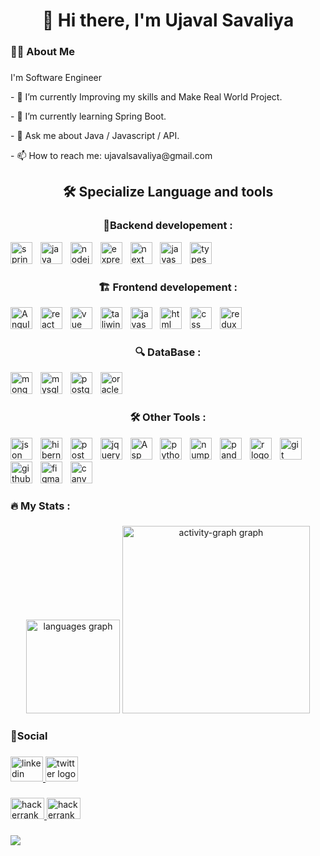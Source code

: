 <h1 align="center">👋 Hi there, I'm Ujaval Savaliya </h1>

###

<h3 align="left">🧑‍💻 About Me</h3>

###

<p>I'm Software Engineer</p>

<p>- 🔭 I’m currently Improving my skills and Make Real World Project.</p>
<p>- 🌱 I’m currently learning Spring Boot.</p>
<p>- 💬 Ask me about Java / Javascript / API.</p>
<p>- 📫 How to reach me: ujavalsavaliya@gmail.com</p>

###

<h2 align="center">🛠 Specialize Language and tools </h2>

###

<div align="left">
  <h3 align = "center"> 🔗Backend developement : </h3>
  <img src="https://img.shields.io/badge/Spring%20Boot-6DB33F?logo=springboot&logoColor=fff" height="35" alt="spring boot logo"  />
  <img width="5" />
  <img src="https://img.shields.io/badge/Java-%23ED8B00.svg?logo=openjdk&logoColor=white" height="35" alt="java logo"  />
  <img width="5" />
  <img src="https://img.shields.io/badge/Node.js-6DA55F?logo=node.js&logoColor=white" height="35" alt="nodejs logo"  />
  <img width="5" />
  <img src="https://img.shields.io/badge/Express.js-%23404d59.svg?logo=express&logoColor=%2361DAFB" height="35" alt="express logo"  />
  <img width="5" />
  <img src="https://img.shields.io/badge/Next.js-black?logo=next.js&logoColor=white" height="35" alt="next logo"  />
  <img width="5" />
  <img src="https://img.shields.io/badge/JavaScript-F7DF1E?logo=javascript&logoColor=000" height="35" alt="javascript logo"  />
  <img width="5" />
  <img src="https://img.shields.io/badge/TypeScript-3178C6?logo=typescript&logoColor=fff" height="35" alt="typescript logo"  />
  <img width="5" />
 

###

<div align="left">
  <h3 align = "center"> 🏗️ Frontend developement :  </h3>
  <img src="https://img.shields.io/badge/Angular-%23DD0031.svg?logo=angular&logoColor=white" height="35" alt="Angular logo"  />
  <img width="5" />
  <img src="https://img.shields.io/badge/React-%2320232a.svg?logo=react&logoColor=%2361DAFB" height="35" alt="react logo"  />
  <img width="5" />
  <img src="https://img.shields.io/badge/Vue.js-4FC08D?logo=vuedotjs&logoColor=fff" height="35" alt="vue logo"  />
  <img width="5" />
  <img src="https://img.shields.io/badge/Tailwind%20CSS-%2338B2AC.svg?logo=tailwind-css&logoColor=white" height="35" alt="taliwind logo"  />
  <img width="5" />
  <img src="https://img.shields.io/badge/JavaScript-F7DF1E?logo=javascript&logoColor=000" height="35" alt="javascript logo"  />
  <img width="5" />
  <img src="https://img.shields.io/badge/HTML-%23E34F26.svg?logo=html5&logoColor=white" height="35" alt="html logo"  />
  <img width="5" />
  <img src="https://img.shields.io/badge/CSS-1572B6?logo=css3&logoColor=fff" height="35" alt="css logo"  />
  <img width="5" />
  <img src="https://img.shields.io/badge/Redux-764ABC?logo=redux&logoColor=white&style=for-the-badge" height="35" alt="redux logo"  />
  <img width="5" />

 <div align="left">
  <h3 align = "center"> 🔍 DataBase :  </h3>
  <img src="https://img.shields.io/badge/MongoDB-%234ea94b.svg?logo=mongodb&logoColor=white" height="35" alt="mongodb logo"  />
  <img width="5" />
  <img src="https://img.shields.io/badge/MySQL-4479A1?logo=mysql&logoColor=fff" height="35" alt="mysql logo"  />
  <img width="5" />
  <img src="https://img.shields.io/badge/Postgres-%23316192.svg?logo=postgresql&logoColor=white" height="35" alt="postgres logo"  />
  <img width="5" />
  <img src="https://custom-icon-badges.demolab.com/badge/Oracle-F80000?logo=oracle&logoColor=fff" height="35" alt="oracle logo"  />
  <img width="5" />

###

 <div align="left">
   <h3 align = "center"> 🛠️ Other Tools :  </h3>
  <img src="https://img.shields.io/badge/JSON-000?logo=json&logoColor=fff" height="35" alt="json logo"  />
  <img width="5" />
  <img src="https://img.shields.io/badge/Hibernate-59666C?logo=hibernate&logoColor=fff" height="35" alt="hibernate logo"  />
  <img width="5" />
  <img src="https://img.shields.io/badge/Postman-FF6C37?logo=postman&logoColor=black&style=for-the-badge" height="35" alt="postman logo"  />
  <img width="5" />
  <img src="https://img.shields.io/badge/jQuery-0769AD?logo=jquery&logoColor=fff" height="35" alt="jquery logo"  />
  <img width="5" />
  <img src="https://img.shields.io/badge/.NET-512BD4?logo=dotnet&logoColor=fff" height="35" alt="Asp net logo"  />
  <img width="5" />
  <img src="https://img.shields.io/badge/Python-3776AB?logo=python&logoColor=white&style=for-the-badge" height="35" alt="python logo"  />
  <img width="5" />
  <img src="https://img.shields.io/badge/NumPy-013243?logo=numpy&logoColor=white&style=for-the-badge" height="35" alt="numpy logo"  />
  <img width="5" />
  <img src="https://img.shields.io/badge/pandas-150458?logo=pandas&logoColor=white&style=for-the-badge" height="35" alt="pandas logo"  />
  <img width="5" />
  <img src="https://img.shields.io/badge/R-276DC3?logo=r&logoColor=white&style=for-the-badge" height="35" alt="r logo"  />
  <img width="5" />
  <img src="https://img.shields.io/badge/Git-F05032?logo=git&logoColor=white&style=for-the-badge" height="35" alt="git logo"  />
  <img width="5" />
  <img src="https://img.shields.io/badge/GitHub-181717?logo=github&logoColor=white&style=for-the-badge" height="35" alt="github logo"  />
  <img width="5" />
  <img src="https://img.shields.io/badge/Figma-F24E1E?logo=figma&logoColor=white" height="35" alt="figma logo"  />
  <img width="5" />
  <img src="https://img.shields.io/badge/Canva-%2300C4CC.svg?&logo=Canva&logoColor=white" height="35" alt="canvas logo"  />
  <img width="5" />
    

###

<h3 align="left">🔥   My Stats :</h3>

###

<div align="center">
  <img src="https://github-readme-stats.vercel.app/api/top-langs?username=ujaval17&locale=en&hide_title=false&layout=compact&card_width=320&langs_count=5&theme=dark&hide_border=true&order=2" height="150" alt="languages graph"  />
  <img src="https://github-readme-activity-graph.vercel.app/graph?username=ujaval17&radius=16&theme=tokyo-night&area=true&order=5&hide_border=true&hide_title=false" height="300" alt="activity-graph graph"  />
</div>

###

<h3 align="left">🤝Social</h3>

###

<div align="left">
  <a href="https://www.linkedin.com/in/ujaval-savaliya-b90056327/" target="_blank">
    <img src="https://raw.githubusercontent.com/maurodesouza/profile-readme-generator/master/src/assets/icons/social/linkedin/default.svg" width="52" height="40" alt="linkedin logo"  />
  </a>
  <a href="https://raw.githubusercontent.com/maurodesouza/profile-readme-generator/master/src/assets/icons/social/twitter/default.svg" target="_blank">
    <img src="https://uxwing.com/x-social-media-logo-icon/" width="52" height="40" alt="twitter logo"  />
  </a>
</div>

###

<div align="left">
  <a href="https://www.hackerrank.com/profile/Ujaval_savaliya" target="_blank">
    <img src="https://raw.githubusercontent.com/maurodesouza/profile-readme-generator/master/src/assets/icons/social/hackerrank/default.svg" width="54" height="34" alt="hackerrank logo"  />
  </a>
  <a href="https://mail.google.com/mail/u/0/" target="_blank">
    <img src="https://raw.githubusercontent.com/maurodesouza/profile-readme-generator/master/src/assets/icons/social/gmail/default.svg" width="54" height="34" alt="hackerrank logo"  />
  </a>
</div>

###

<div align="left">
  <img src="https://visitor-badge.laobi.icu/badge?page_id=ujaval17.ujaval17&"  />
</div>

###
